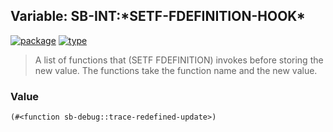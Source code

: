 ## Variable: SB-INT:\*SETF-FDEFINITION-HOOK\*
[![package](https://img.shields.io/badge/Package-SB--INT-5f9ea0.svg?style=social&colorA=999999)](../) [![type](https://img.shields.io/badge/Type-Variable-5f9ea0.svg?style=social&colorA=999999)](../#variable) 

> A list of functions that (SETF FDEFINITION) invokes before storing the
> new value. The functions take the function name and the new value.

### Value
```cl
(#<function sb-debug::trace-redefined-update>)
```
